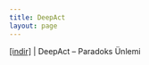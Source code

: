 ```yaml
---
title: DeepAct
layout: page
---
```


<a href="https://cloud.mail.ru/public/db378ca77501/DeepAct%20-%20Paradoks%20Unlemi" target="_blank">[indir]</a> | DeepAct &#8211; Paradoks Ünlemi